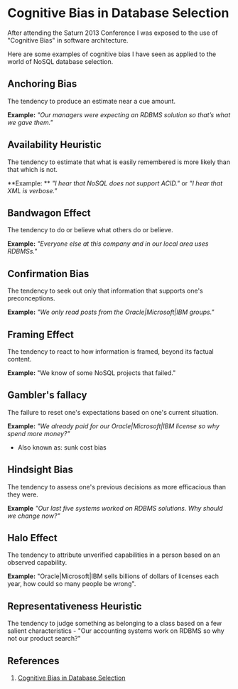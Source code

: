 # Cognitive Bias in Database Selection

After attending the Saturn 2013 Conference I was exposed to the use of "Cognitive Bias" in software architecture.

Here are some examples of cognitive bias I have seen as applied to the world of NoSQL database selection.

## Anchoring Bias

The tendency to produce an estimate near a cue amount.

 **Example:** *"Our managers were expecting an RDBMS solution so that’s what we gave them."*

## Availability Heuristic

The tendency to estimate that what is easily remembered is more likely than that which is not.

 **Example: ** *"I hear that NoSQL does not support ACID."* or *"I hear that XML is verbose."*

## Bandwagon Effect

The tendency to do or believe what others do or believe.

 **Example:** *"Everyone else at this company and in our local area uses RDBMSs."*

## Confirmation Bias

The tendency to seek out only that information that supports one's preconceptions.

 **Example:** *"We only read posts from the Oracle|Microsoft|IBM groups."*

## Framing Effect

The tendency to react to how information is framed, beyond its factual content.

**Example:** "We know of some NoSQL projects that failed."

## Gambler's fallacy

 The failure to reset one's expectations based on one's current situation.
 
 **Example:** *"We already paid for our Oracle|Microsoft|IBM license so why spend more money?"*

 * Also known as: sunk cost bias

## Hindsight Bias

The tendency to assess one's previous decisions as more efficacious than they were.

**Example** *"Our last five systems worked on RDBMS solutions.
Why should we change now?"*

## Halo Effect
The tendency to attribute unverified capabilities in a person based on an observed capability.

**Example:** "Oracle|Microsoft|IBM sells billions of dollars of licenses each year, how could so many people be wrong". 

## Representativeness Heuristic
The tendency to judge something as belonging to a class based on a few salient characteristics  - "Our accounting systems work on RDBMS so why not our product search?"


## References

1. [Cognitive Bias in Database Selection](https://datadictionary.blogspot.com/2013/05/cognitive-bias-in-nosql-system-selection.html)
